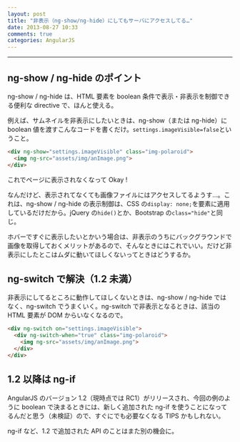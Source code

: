 ```yaml
---
layout: post
title: "非表示（ng-show/ng-hide）にしてもサーバにアクセスしてる…"
date: 2013-08-27 10:33
comments: true
categories: AngularJS
---
```


---

## ng-show / ng-hide のポイント

ng-show / ng-hide は、HTML 要素を boolean 条件で表示・非表示を制御できる便利な directive で、ほんと使える。

例えば、サムネイルを非表示にしたいときは、ng-show（または ng-hide）に boolean 値を渡すこんなコードを書くだけ。`settings.imageVisible=false`ということ。

``` html
<div ng-show="settings.imageVisible" class="img-polaroid">
  <img ng-src="assets/img/anImage.png">
</div>
```

これでページに表示されなくなって Okay !

なんだけど、表示されてなくても画像ファイルにはアクセスしてるようす…。これは、ng-show / ng-hide の表示制御は、CSS の`display: none;`を要素に適用しているだけだから。jQuery の`hide()`とか、Bootstrap の`class="hide"`と同じ。

<!-- more -->

ホバーですぐに表示したいとかいう場合は、非表示のうちにバックグラウンドで画像を取得しておくメリットがあるので、そんなときにはこれでいい。だけど非表示にしたとこはムダに動いてほしくないってときはどうするか。


## ng-switch で解決（1.2 未満）

非表示にしてるところに動作してほしくないときは、ng-show / ng-hide ではなく、ng-switch でうまくいく。ng-switch で非表示となるときは、該当の HTML 要素が DOM からいなくなるので。

``` html
<div ng-switch on="settings.imageVisible">
  <div ng-switch-when="true" class="img-polaroid">
    <img ng-src="assets/img/anImage.png">
  </div>
</div>
```


## 1.2 以降は ng-if

AngularJS のバージョン 1.2（現時点では RC1）がリリースされ、今回の例のように boolean で決まるときには、新しく追加された ng-if を使うことになってるんだと思う（未検証）ので、すぐにでも必要なくなる TIPS かもしれない。

ng-if など、1.2 で追加された API のことはまた別の機会に。
